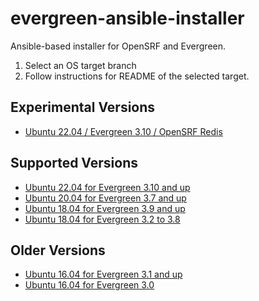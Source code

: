 # evergreen-ansible-installer
Ansible-based installer for OpenSRF and Evergreen.

1. Select an OS target branch
2. Follow instructions for README of the selected target.

## Experimental Versions

- [Ubuntu 22.04 / Evergreen 3.10 / OpenSRF Redis](https://github.com/berick/evergreen-ansible-installer/tree/working/ubuntu-22.04-redis)

## Supported Versions

- [Ubuntu 22.04 for Evergreen 3.10 and up](https://github.com/berick/evergreen-ansible-installer/tree/ubuntu-22.04)
- [Ubuntu 20.04 for Evergreen 3.7 and up](https://github.com/berick/evergreen-ansible-installer/tree/ubuntu-20.04)
- [Ubuntu 18.04 for Evergreen 3.9 and up](https://github.com/berick/evergreen-ansible-installer/tree/ubuntu-18.04-eg-3.9)
- [Ubuntu 18.04 for Evergreen 3.2 to 3.8](https://github.com/berick/evergreen-ansible-installer/tree/ubuntu-18.04)

## Older Versions

- [Ubuntu 16.04 for Evergreen 3.1 and up](https://github.com/berick/evergreen-ansible-installer/tree/ubuntu-16.04)
- [Ubuntu 16.04 for Evergreen 3.0](https://github.com/berick/evergreen-ansible-installer/tree/ubuntu-16.04-eg-3.0)

